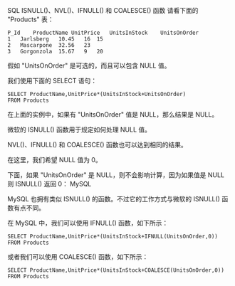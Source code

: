 
SQL ISNULL()、NVL()、IFNULL() 和 COALESCE() 函数
请看下面的 "Products" 表：

```
P_Id	ProductName	UnitPrice	UnitsInStock	UnitsOnOrder
1	Jarlsberg	10.45	16	15
2	Mascarpone	32.56	23	
3	Gorgonzola	15.67	9	20
```

假如 "UnitsOnOrder" 是可选的，而且可以包含 NULL 值。

我们使用下面的 SELECT 语句：

```
SELECT ProductName,UnitPrice*(UnitsInStock+UnitsOnOrder)
FROM Products
```
在上面的实例中，如果有 "UnitsOnOrder" 值是 NULL，那么结果是 NULL。

微软的 ISNULL() 函数用于规定如何处理 NULL 值。

NVL()、IFNULL() 和 COALESCE() 函数也可以达到相同的结果。

在这里，我们希望 NULL 值为 0。

下面，如果 "UnitsOnOrder" 是 NULL，则不会影响计算，因为如果值是 NULL 则 ISNULL() 返回 0：
MySQL

MySQL 也拥有类似 ISNULL() 的函数。不过它的工作方式与微软的 ISNULL() 函数有点不同。

在 MySQL 中，我们可以使用 IFNULL() 函数，如下所示：

```
SELECT ProductName,UnitPrice*(UnitsInStock+IFNULL(UnitsOnOrder,0))
FROM Products
```

或者我们可以使用 COALESCE() 函数，如下所示：

```
SELECT ProductName,UnitPrice*(UnitsInStock+COALESCE(UnitsOnOrder,0))
FROM Products
```